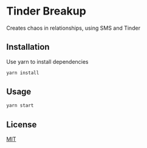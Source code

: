 # Tinder Breakup

Creates chaos in relationships, using SMS and Tinder

## Installation

Use yarn to install dependencies

```bash
yarn install
```

## Usage

```bash
yarn start
```

## License
[MIT](LICENSE)